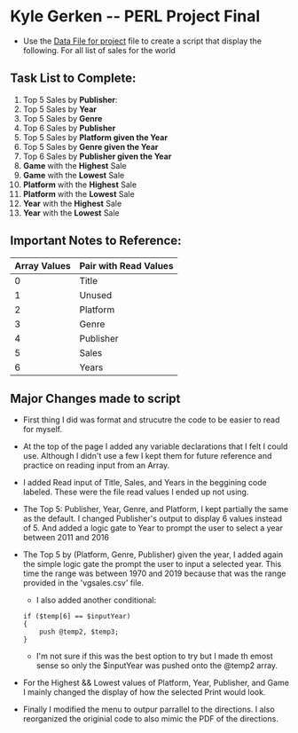# Kyle Gerken -- PERL Project Final

- Use the [Data File for project](./vgsalses.csv) file to create a script that display the following. For all list of sales for the world

## Task List to Complete:

1. Top 5 Sales by **Publisher**:
2. Top 5 Sales by **Year**
3. Top 5 Sales by **Genre**
4. Top 6 Sales by **Publisher**
5. Top 5 Sales by **Platform given the Year**
6. Top 5 Sales by **Genre given the Year**
7. Top 6 Sales by **Publisher given the Year**
8. **Game** with the **Highest** Sale
9. **Game** with the **Lowest** Sale
10. **Platform** with the **Highest** Sale
11. **Platform** with the **Lowest** Sale 
12. **Year** with the **Highest** Sale
13. **Year** with the **Lowest** Sale


## Important Notes to Reference:
| Array Values | Pair with Read Values |
| --------------- |---------------------|
|   0   |   Title   |
|   1   |   Unused  |
|   2   |   Platform    |
|   3   |   Genre   |  
|   4   |   Publisher   |
|   5   |   Sales   |
|   6   |   Years   |


## Major Changes made to script
- First thing I did was format and strucutre the code to be easier to read for myself.
- At the top of the page I added any variable declarations that I felt I could use. Although I didn't use a few I kept them for future reference and practice on reading input from an Array.
- I added Read input of Title, Sales, and Years in the beggining code labeled. These were the file read values I ended up not using.
- The Top 5: Publisher, Year, Genre, and Platform, I kept partially the same as the default. I changed Publisher's output to display 6 values instead of 5. And added a logic gate to Year to prompt the user to select a year between 2011 and 2016
- The Top 5 by (Platform, Genre, Publisher) given the year, I added again the simple logic gate the prompt the user to input a selected year. This time the range was between 1970 and 2019 because that was the range provided in the 'vgsales.csv' file.
    - I also added another conditional:
    ```
    if ($temp[6] == $inputYear)
    {
        push @temp2, $temp3;
    }
    ```
    - I'm not sure if this was the best option to try but I made th emost sense so only the $inputYear was pushed onto the @temp2 array.

- For the Highest && Lowest values of Platform, Year, Publisher, and Game I mainly changed the display of how the selected Print would look.
- Finally I modified the menu to outpur parrallel to the directions. I also reorganized the originial code to also mimic the PDF of the directions. 
